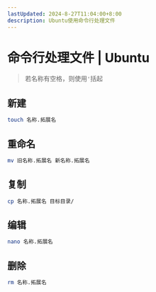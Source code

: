 ```yaml
---
lastUpdated: 2024-8-27T11:04:00+8:00
description: Ubuntu使用命令行处理文件
---
```


# 命令行处理文件 | Ubuntu

> 若名称有空格，则使用`'`括起

## 新建

```bash
touch 名称.拓展名
```

## 重命名

```bash
mv 旧名称.拓展名 新名称.拓展名
```

## 复制

```bash
cp 名称.拓展名 目标目录/
```

## 编辑

```bash
nano 名称.拓展名
```

## 删除

```bash
rm 名称.拓展名
```
